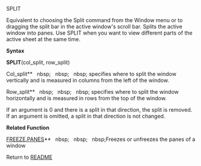 SPLIT

Equivalent to choosing the Split command from the Window menu or to
dragging the split bar in the active window's scroll bar. Splits the
active window into panes. Use SPLIT when you want to view different
parts of the active sheet at the same time.

**Syntax**

**SPLIT**(col\_split, row\_split)

Col\_split**&nbsp;&nbsp;&nbsp;nbsp;&nbsp;&nbsp;&nbsp;nbsp;&nbsp;&nbsp;&nbsp;nbsp;&nbsp;specifies where to split the window
vertically and is measured in columns from the left of the window.

Row\_split**&nbsp;&nbsp;&nbsp;nbsp;&nbsp;&nbsp;&nbsp;nbsp;&nbsp;&nbsp;&nbsp;nbsp;&nbsp;specifies where to split the window
horizontally and is measured in rows from the top of the window.

If an argument is 0 and there is a split in that direction, the split is
removed. If an argument is omitted, a split in that direction is not
changed.

**Related Function**

[FREEZE.PANES](FREEZE.PANES.md)**&nbsp;&nbsp;&nbsp;nbsp;&nbsp;&nbsp;&nbsp;nbsp;&nbsp;&nbsp;&nbsp;nbsp;Freezes or unfreezes the panes of a window



Return to [README](README.md)

